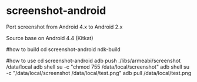 screenshot-android
==================

Port screenshot from Android 4.x to Android 2.x

Source base on Android 4.4 (Kitkat)

#how to build
cd screenshot-android
ndk-build

#how to use
cd screenshot-android
adb push ./libs/armeabi/screenshot /data/local
adb shell su -c "chmod 755 /data/local/screenshot"
adb shell su -c "/data/local/screenshot /data/local/test.png"
adb pull /data/local/test.png